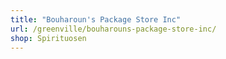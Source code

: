 ```yaml
---
title: "Bouharoun's Package Store Inc"
url: /greenville/bouharouns-package-store-inc/
shop: Spirituosen
---
```

